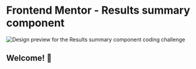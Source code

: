 # Frontend Mentor - Results summary component

![Design preview for the Results summary component coding challenge](./design/desktop-preview.jpg)

## Welcome! 👋